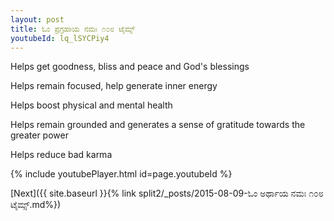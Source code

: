 ```yaml
---
layout: post
title: ಓಂ ಪ್ರಗ್ರಹಾಯ ನಮಃ ೧೦೮ ಟೈಮ್ಸ್
youtubeId: lq_lSYCPiy4
---
```

 
 
Helps get goodness, bliss and peace and God's blessings
 
Helps remain focused, help generate inner energy 
 
Helps boost physical and mental health 
 
Helps remain grounded and generates a sense of gratitude towards the greater power 
 
Helps reduce bad karma
 
 
 
 


{% include youtubePlayer.html id=page.youtubeId %}
 
[Next]({{ site.baseurl }}{% link  split2/_posts/2015-08-09-ಓಂ ಅರ್ಥಾಯ ನಮಃ ೧೦೮ ಟೈಮ್ಸ್.md%})
 
